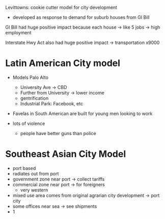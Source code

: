 Levittowns: cookie cutter model for city development
- developed as response to demand for suburb houses from GI Bill

GI Bill had huge positive impact because each house -> like 5 jobs -> high employment

Interstate Hwy Act also had huge positive impact -> transportation x9000

# Latin American City model

- Models Palo Alto
	- University Ave -> CBD
	- Further from University -> lower income
	- gentrification
	- Industrial Park: Facebook, etc

- Favelas in South American are built for young men looking to work
- lots of violence
	- people have better guns than police

# Southeast Asian City Model

- port based
- radiates out from port
- government zone near port -> collect tariffs
- commercial zone near port -> for foreigners
	- very western
- mixed use area comes from original agrarian city development -> port city
- some offices near sea -> see shipments
- 1


